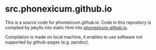 # src.phonexicum.github.io

This is a source code for phonexicum.github.io. Code in this repository is compiled by jekylls into static html into [phonexicum.github.io](https://github.com/phonexicum/phonexicum.github.io).

Compilation is made on local machine, it enables to use software not supported by github-pages (e.g. pandoc).

